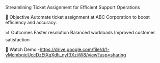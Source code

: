 Streamlining Ticket Assignment for Efficient Support Operations



🎯 Objective
Automate ticket assignment at ABC Corporation to boost efficiency and accuracy.

📊 Outcomes
Faster resolution
Balanced workloads
Improved customer satisfaction

🎥 Watch Demo -https://drive.google.com/file/d/1-yMcmbqicUccDzEtXqXdh_nyf3XziiW8/view?usp=sharing
